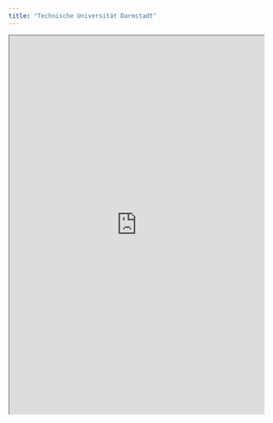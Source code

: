 ```yaml
---
title: "Technische Universität Darmstadt"
---
```




<iframe height="750" width="100%" src="https://ewelton.github.io/ktest/wiki.html#Technische%20Universit%C3%A4t%20Darmstadt"></iframe>
